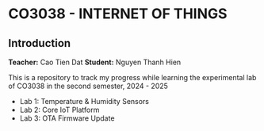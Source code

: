 # CO3038 - INTERNET OF THINGS

## Introduction
**Teacher:** Cao Tien Dat
**Student:** Nguyen Thanh Hien

This is a repository to track my progress while learning the experimental lab of CO3038 in the second semester, 2024 - 2025
- Lab 1: Temperature & Humidity Sensors
- Lab 2: Core IoT Platform
- Lab 3: OTA Firmware Update
